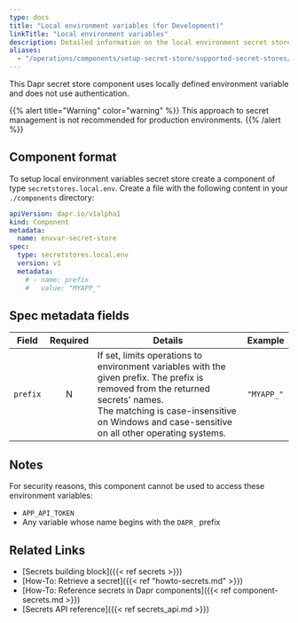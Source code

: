 ```yaml
---
type: docs
title: "Local environment variables (for Development)"
linkTitle: "Local environment variables"
description: Detailed information on the local environment secret store component
aliases:
  - "/operations/components/setup-secret-store/supported-secret-stores/envvar-secret-store/"
---
```


This Dapr secret store component uses locally defined environment variable and does not use authentication.

{{% alert title="Warning" color="warning" %}}
This approach to secret management is not recommended for production environments.
{{% /alert %}}

## Component format

To setup local environment variables secret store create a component of type `secretstores.local.env`. Create a file with the following content in your `./components` directory:

```yaml
apiVersion: dapr.io/v1alpha1
kind: Component
metadata:
  name: envvar-secret-store
spec:
  type: secretstores.local.env
  version: v1
  metadata:
    # - name: prefix
    #   value: "MYAPP_"
```

## Spec metadata fields

| Field | Required | Details | Example |
|-------|:--------:|---------|---------|
| `prefix` | N  | If set, limits operations to environment variables with the given prefix. The prefix is removed from the returned secrets' names.<br>The matching is case-insensitive on Windows and case-sensitive on all other operating systems. | `"MYAPP_"`

## Notes

For security reasons, this component cannot be used to access these environment variables:

- `APP_API_TOKEN`
- Any variable whose name begins with the `DAPR_` prefix

## Related Links
- [Secrets building block]({{< ref secrets >}})
- [How-To: Retrieve a secret]({{< ref "howto-secrets.md" >}})
- [How-To: Reference secrets in Dapr components]({{< ref component-secrets.md >}})
- [Secrets API reference]({{< ref secrets_api.md >}})